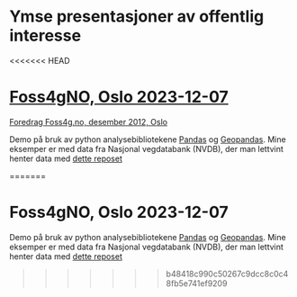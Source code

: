 # Ymse presentasjoner av offentlig interesse 


<<<<<<< HEAD
#  [Foss4gNO, Oslo 2023-12-07](https://github.com/LtGlahn/foredrag/blob/main/2022-12-07-Foss4gno-geopandas-jankrjensen-vegvesen.pdf) 

[Foredrag Foss4g.no, desember 2012, Oslo](https://github.com/LtGlahn/foredrag/blob/main/2022-12-07-Foss4gno-geopandas-jankrjensen-vegvesen.pdf)

Demo på bruk av python analysebibliotekene [Pandas](https://pandas.pydata.org/) og [Geopandas](https://geopandas.org/en/stable/). Mine eksemper er med data fra Nasjonal vegdatabank (NVDB), der man lettvint henter data med [dette reposet](https://github.com/LtGlahn/nvdbapi-V3)


=======
#  Foss4gNO, Oslo 2023-12-07 

Demo på bruk av python analysebibliotekene [Pandas](https://pandas.pydata.org/) og [Geopandas](https://geopandas.org/en/stable/). Mine eksemper er med data fra Nasjonal vegdatabank (NVDB), der man lettvint henter data med [dette reposet](https://github.com/LtGlahn/nvdbapi-V3)

>>>>>>> b48418c990c50267c9dcc8c0c48fb5e741ef9209
